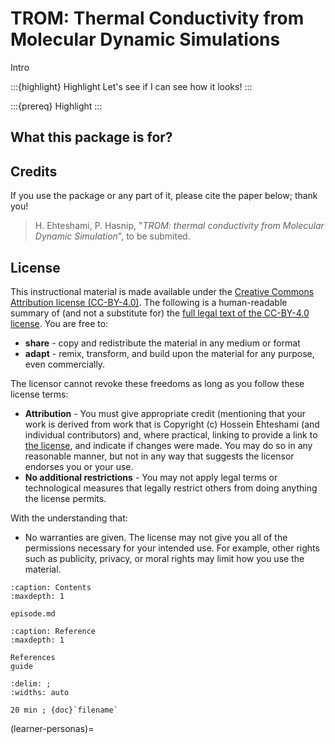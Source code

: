 # TROM: Thermal Conductivity from Molecular Dynamic Simulations

Intro

:::{highlight} Highlight
Let's see if I can see how it looks!
:::

:::{prereq}
Highlight
:::


## What this package is for?


## Credits
If you use the package or any part of it, please cite the paper below; thank you!
> H. Ehteshami, P. Hasnip, "*TROM: thermal conductivity from Molecular Dynamic Simulation*", to be submited.


## License
This instructional material is made available under the [Creative Commons Attribution license (CC-BY-4.0)](https://creativecommons.org/licenses/by/4.0/).  The following is a human-readable summary of (and not a substitute for) the [full legal text of the CC-BY-4.0 license](https://creativecommons.org/licenses/by/4.0/legalcode). You are free to:

- **share** - copy and redistribute the material in any medium or format
- **adapt** - remix, transform, and build upon the material for any purpose,
  even commercially.

The licensor cannot revoke these freedoms as long as you follow these license terms:

- **Attribution** - You must give appropriate credit (mentioning that your work is derived from work that is Copyright (c) Hossein Ehteshami (and individual contributors) and, where practical, linking to provide a link to [the license](https://creativecommons.org/licenses/by/4.0/), and indicate if changes were made. You may do so in any reasonable manner, but not in any way that suggests the licensor endorses you or your use.
- **No additional restrictions** - You may not apply legal terms or technological measures that legally restrict others from doing anything the license permits.

With the understanding that:

- No warranties are given. The license may not give you all of the permissions  necessary for your intended use. For example, other rights such as publicity, privacy, or moral rights may limit how you use the material.

```{toctree}
:caption: Contents 
:maxdepth: 1

episode.md
```

```{toctree}
:caption: Reference
:maxdepth: 1

References
guide
```

```{csv-table}
:delim: ;
:widths: auto

20 min ; {doc}`filename`
```


(learner-personas)=

